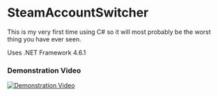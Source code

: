 # SteamAccountSwitcher
This is my very first time using C# so it will most probably be the worst thing you have ever seen.

Uses .NET Framework 4.6.1

### Demonstration Video
[![Demonstration Video](http://img.youtube.com/vi/6Dw4o-O3t7M/0.jpg)](http://www.youtube.com/watch?v=6Dw4o-O3t7M)
